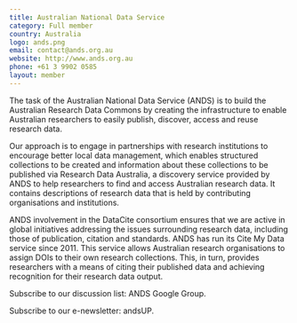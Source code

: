 ```yaml
---
title: Australian National Data Service
category: Full member
country: Australia
logo: ands.png
email: contact@ands.org.au
website: http://www.ands.org.au
phone: +61 3 9902 0585
layout: member
---
```


The task of the Australian National Data Service (ANDS) is to build the
Australian Research Data Commons by creating the infrastructure to enable
Australian researchers to easily publish, discover, access and reuse research data.

Our approach is to engage in partnerships with research institutions to encourage
better local data management, which enables structured collections to be created
and information about these collections to be published via Research Data Australia,
a discovery service provided by ANDS to help researchers to find and access
Australian research data. It contains descriptions of research data that is
held by contributing organisations and institutions.

ANDS involvement in the DataCite consortium ensures that we are active in
global initiatives addressing the issues surrounding research data, including
those of publication, citation and standards. ANDS has run its Cite My Data
service since 2011. This service allows Australian research organisations to
assign DOIs to their own research collections. This, in turn, provides researchers
with a means of citing their published data and achieving recognition for
their research data output.

Subscribe to our discussion list: ANDS Google Group.

Subscribe to our e-newsletter: andsUP.
